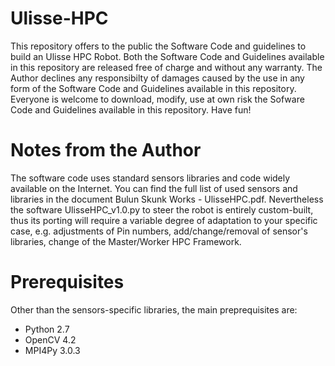 # Ulisse-HPC
This repository offers to the public the Software Code and guidelines to build an Ulisse HPC Robot.
Both the Software Code and Guidelines available in this repository are released free of charge and without any warranty. The Author declines any responsibilty of damages caused  by the use in any form of the Software Code and Guidelines available in this repository.
Everyone is welcome to download, modify, use at own risk the Sofware Code and Guidelines available in this repository.
Have fun!


# Notes from the Author
The software code uses standard sensors libraries and code widely available on the Internet. You can find the full list of used sensors and libraries in the document Bulun Skunk Works - UlisseHPC.pdf. Nevertheless the software UlisseHPC_v1.0.py to steer the robot is entirely custom-built, thus its porting will require a variable degree of adaptation to your specific case, e.g. adjustments of Pin numbers, add/change/removal of sensor's libraries, change of the Master/Worker HPC Framework.

# Prerequisites
Other than the sensors-specific libraries, the main preprequisites are:
- Python 2.7
- OpenCV 4.2
- MPI4Py 3.0.3




